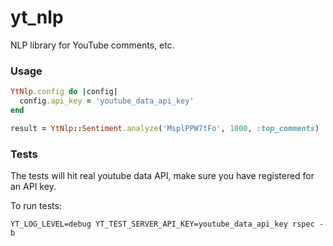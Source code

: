 # yt_nlp

NLP library for YouTube comments, etc.

### Usage

```ruby
YtNlp.config do |config|
  config.api_key = 'youtube_data_api_key'
end

result = YtNlp::Sentiment.analyze('MsplPPW7tFo', 1000, :top_comments)
```

### Tests

The tests will hit real youtube data API, make sure you have registered for an API key.

To run tests:

```
YT_LOG_LEVEL=debug YT_TEST_SERVER_API_KEY=youtube_data_api_key rspec -b
```
